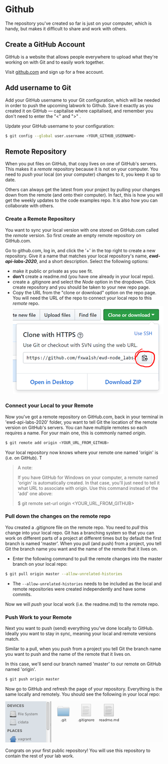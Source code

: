 # Github
The repository you've created so far is just on your computer, which is handy, but makes it difficult to share and work with others.

## Create a GitHub Account

GitHub is a website that allows people everywhere to upload what they're working on with Git and to easily work together.

Visit [github.com](http://github.com) and sign up for a free account.

## Add username to Git

Add your GitHub username to your Git configuration, which will be needed in order to push the upcoming labwork to Github. Save it exactly as you created it on GitHub — capitalise where capitalised, and remember you don't need to enter the "<" and ">" .

Update your GitHub username to your configuration:

~~~bash
$ git config --global user.username <YOUR_GITHUB_USERNAME>
~~~

## Remote Repository

When you put files on GitHub, that copy lives on one of GitHub's servers. This makes it a *remote* repository because it is not on your computer. You need to *push* your local (on your computer) changes to it, you keep it up to date.

Others can always get the latest from your project by pulling your changes down from the remote (and onto their computer). In fact, this is how you will get the weekly updates to the code examples repo. It is also how you can collaborate with others.

### Create a Remote Repository

You want to sync your local version with one stored on GitHub.com called the *remote* version. So first create an empty remote repository on GitHub.com.

Go to github.com, log in, and click the '+' in the top right to create a new repository.
Give it a name that matches your local repository's name, ***ewd-api-labs-2020***, and a short description.
Select the following options:
- make it public or private as you see fit.
- **don't** create a readme.md (you have one already in your local repo).
- create a .gitignore and select the *Node* option in the dropdown.
Click create repository and you should be taken to your new repo page. 
- Copy the URL from the "clone or download" option on the repo page.  You will need the URL of the repo to connect your local repo to this *remote* repo.
![Repo URL](./img/repo-url.png)

### Connect your Local to your Remote

Now you've got a remote repository on GitHub.com, back in your terminal in 'ewd-api-labs-2020' folder, you want to tell Git the location of the remote version on GitHub's servers. You can have multiple remotes so each requires a name. For your main one, this is commonly named *origin*.

~~~bash
$ git remote add origin <YOUR_URL_FROM_GITHUB>
~~~

Your local repository now knows where your remote one named 'origin' is (i.e. on GitHub). T

>    A note:
>    
>    If you have GitHub for Windows on your computer, a remote named 'origin' is automatically created. In that case, you'll just need to tell it what URL to associate with origin. Use this command instead of the 'add' one above:
>    
>    $ git remote set-url origin <YOUR_URL_FROM_GITHUB>

### Pull down the changes on the remote repo
You created a .gitignore file on the remote repo. You need to *pull* this change into your local repo. Git has a branching system so that you can work on different parts of a project at different times but by default the first branch is named 'master'. When you pull (and push) from a project, you tell Git the branch name you want and the name of the remote that it lives on.
- Enter the following command to pull the remote changes into the master branch on your local repo:
~~~bash
$ git pull origin master --allow-unrelated-histories
~~~ 
- The ``--allow-unrelated-histories`` needs to be included as the local and remote repositories were created independently and have some commits.

Now we will *push* your local work (i.e. the readme.md) to the remote repo. 

### Push Work to your Remote

Next you want to push (send) everything you've done locally to GitHub. Ideally you want to stay in sync, meaning your local and remote versions match.

Similar to a pull, when you push from a project you tell Git the branch name you want to push and the name of the remote that it lives on.

In this case, we'll send our branch named 'master' to our remote on GitHub named 'origin'.

~~~bash
$ git push origin master
~~~

Now go to GitHub and refresh the page of your repository. Everything is the same locally and remotely. You should see the following in your local repo:

![Empty Local Repo](./img/git_repo_init.png)

Congrats on your first public repository! You will use this repository to contain the rest of your lab work.
